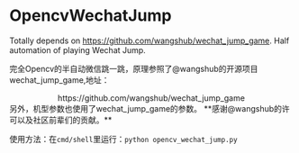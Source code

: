 # OpencvWechatJump
Totally depends on https://github.com/wangshub/wechat_jump_game. Half automation of playing Wechat Jump.

完全Opencv的半自动微信跳一跳，原理参照了@wangshub的开源项目wechat_jump_game,地址：
<center>https://github.com/wangshub/wechat_jump_game</center>
另外，机型参数也使用了wechat_jump_game的参数。
**感谢@wangshub的许可以及社区前辈们的贡献。**

使用方法：在`cmd/shell`里运行：`python opencv_wechat_jump.py`
